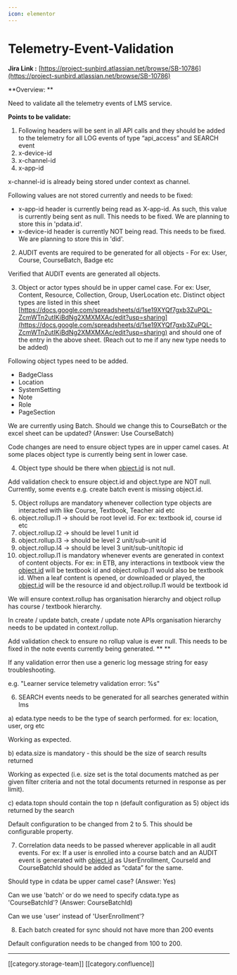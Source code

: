 ```yaml
---
icon: elementor
---
```


# Telemetry-Event-Validation

**Jira Link :**  [https://project-sunbird.atlassian.net/browse/SB-10786](https://project-sunbird.atlassian.net/browse/SB-10786)

\*\*Overview: \*\*

Need to validate all the telemetry events of LMS service.

**Points to be validate:**

1. Following headers will be sent in all API calls and they should be added to the telemetry for all LOG events of type “api\_access” and SEARCH event
2. x-device-id
3. x-channel-id
4. x-app-id

x-channel-id is already being stored under context as channel.

Following values are not stored currently and needs to be fixed:

* x-app-id header is currently being read as X-app-id. As such, this value is currently being sent as null. This needs to be fixed. We are planning to store this in 'pdata.id'.
* x-device-id header is currently NOT being read. This needs to be fixed. We are planning to store this in 'did'.

2. AUDIT events are required to be generated for all objects - For ex: User, Course, CourseBatch, Badge etc

Verified that AUDIT events are generated all objects.

3. Object or actor types should be in upper camel case. For ex: User, Content, Resource, Collection, Group, UserLocation etc. Distinct object types are listed in this sheet [https://docs.google.com/spreadsheets/d/1se19XYQf7gxb3ZuPQL-ZcmWTn2utIKiBdNg2XMXMXAc/edit?usp=sharing](https://docs.google.com/spreadsheets/d/1se19XYQf7gxb3ZuPQL-ZcmWTn2utIKiBdNg2XMXMXAc/edit?usp=sharing) and should one of the entry in the above sheet. (Reach out to me if any new type needs to be added)

Following object types need to be added.

* BadgeClass
* Location
* SystemSetting
* Note
* Role
* PageSection

We are currently using Batch. Should we change this to CourseBatch or the excel sheet can be updated? (Answer: Use CourseBatch)

Code changes are need to ensure object types are in upper camel cases. At some places object type is currently being sent in lower case.

4. Object type should be there when [object.id](http://object.id) is not null.

Add validation check to ensure object.id and object.type are NOT null. Currently, some events e.g. create batch event is missing object.id.

5. Object rollups are mandatory whenever collection type objects are interacted with like Course, Textbook, Teacher aid etc
6. object.rollup.l1 → should be root level id. For ex: textbook id, course id etc
7. object.rollup.l2 → should be level 1 unit id
8. object.rollup.l3 → should be level 2 unit/sub-unit id
9. object.rollup.l4 → should be level 3 unit/sub-unit/topic id
10. object.rollup.l1 is mandatory whenever events are generated in context of content objects. For ex: in ETB, any interactions in textbook view the [object.id](http://object.id) will be textbook id and object.rollup.l1 would also be textbook id. When a leaf content is opened, or downloaded or played, the [object.id](http://object.id) will be the resource id and object.rollup.l1 would be textbook id

We will ensure context.rollup has organisation hierarchy and object rollup has course / textbook hierarchy.

In create / update batch, create / update note APIs organisation hierarchy needs to be updated in context.rollup.

Add validation check to ensure no rollup value is ever null. This needs to be fixed in the note events currently being generated. \*\* \*\*

If any validation error then use a generic log message string for easy troubleshooting.

e.g. "Learner service telemetry validation error: %s"

6. SEARCH events needs to be generated for all searches generated within lms

a) edata.type needs to be the type of search performed. for ex: location, user, org etc

Working as expected.

b) edata.size is mandatory - this should be the size of search results returned

Working as expected (i.e. size set is the total documents matched as per given filter criteria and not the total documents returned in response as per limit).

c) edata.topn should contain the top n (default configuration as 5) object ids returned by the search

Default configuration to be changed from 2 to 5. This should be configurable property.

7. Correlation data needs to be passed wherever applicable in all audit events. For ex: If a user is enrolled into a course batch and an AUDIT event is generated with [object.id](http://object.id) as UserEnrollment, CourseId and CourseBatchId should be added as “cdata” for the same.

Should type in cdata be upper camel case? (Answer: Yes)

Can we use 'batch' or do we need to specify cdata.type as 'CourseBatchId'? (Answer: CourseBatchId)

Can we use 'user' instead of 'UserEnrollment'?

8. Each batch created for sync should not have more than 200 events

Default configuration needs to be changed from 100 to 200.

***

\[\[category.storage-team]] \[\[category.confluence]]
